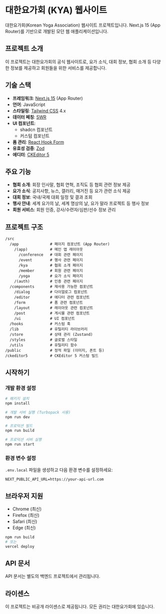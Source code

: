 # 대한요가회 (KYA) 웹사이트

대한요가회(Korean Yoga Association) 웹사이트 프로젝트입니다. Next.js 15 (App Router)를 기반으로 개발된 모던 웹 애플리케이션입니다.

## 프로젝트 소개

이 프로젝트는 대한요가회의 공식 웹사이트로, 요가 소식, 대회 정보, 협회 소개 등 다양한 정보를 제공하고 회원들을 위한 서비스를 제공합니다.

## 기술 스택

- **프레임워크**: [Next.js 15](https://nextjs.org/) (App Router)
- **언어**: JavaScript
- **스타일링**: [Tailwind CSS](https://tailwindcss.com/) 4.x
- **데이터 페칭**: [SWR](https://swr.vercel.app/)
- **UI 컴포넌트**:
  - shadcn 컴포넌트
  - 커스텀 컴포넌트
- **폼 관리**: [React Hook Form](https://react-hook-form.com/)
- **유효성 검증**: [Zod](https://github.com/colinhacks/zod)
- **에디터**: [CKEditor 5](https://ckeditor.com/ckeditor-5/)

## 주요 기능

- **협회 소개**: 회장 인사말, 협회 연혁, 조직도 등 협회 관련 정보 제공
- **요가 소식**: 공지사항, 뉴스, 갤러리, 매거진 등 요가 관련 소식 제공
- **대회 정보**: 국내/국제 대회 일정 및 결과 조회
- **행사 안내**: 세계 요가의 날, 세계 명상의 날, 요가 말라 프로젝트 등 행사 정보
- **회원 서비스**: 회원 인증, 강사/수련자/심판/선수 정보 관리

## 프로젝트 구조

```
/src
  /app              # 페이지 컴포넌트 (App Router)
    /(app)          # 메인 앱 레이아웃
      /conference   # 대회 관련 페이지
      /event        # 행사 관련 페이지
      /kya          # 협회 소개 페이지
      /member       # 회원 관련 페이지
      /yoga         # 요가 소식 페이지
    /(auth)         # 인증 관련 페이지
  /components       # 재사용 가능한 컴포넌트
    /dialog         # 다이얼로그 컴포넌트
    /editor         # 에디터 관련 컴포넌트
    /form           # 폼 관련 컴포넌트
    /layout         # 레이아웃 관련 컴포넌트
    /post           # 게시물 관련 컴포넌트
    /ui             # UI 컴포넌트
  /hooks            # 커스텀 훅
  /lib              # 유틸리티 라이브러리
  /store            # 상태 관리 (Zustand)
  /styles           # 글로벌 스타일
  /utils            # 유틸리티 함수
/public             # 정적 파일 (이미지, 폰트 등)
/ckeditor5          # CKEditor 5 커스텀 빌드
```

## 시작하기

### 개발 환경 설정

```bash
# 패키지 설치
npm install

# 개발 서버 실행 (Turbopack 사용)
npm run dev

# 프로덕션 빌드
npm run build

# 프로덕션 서버 실행
npm run start
```

### 환경 변수 설정

`.env.local` 파일을 생성하고 다음 환경 변수를 설정하세요:

```
NEXT_PUBLIC_API_URL=https://your-api-url.com
```

## 브라우저 지원

- Chrome (최신)
- Firefox (최신)
- Safari (최신)
- Edge (최신)

```bash
npm run build
# 또는
vercel deploy
```

## API 문서

API 문서는 별도의 백엔드 프로젝트에서 관리됩니다.

## 라이센스

이 프로젝트는 비공개 라이센스로 제공됩니다. 모든 권리는 대한요가회에 있습니다.

